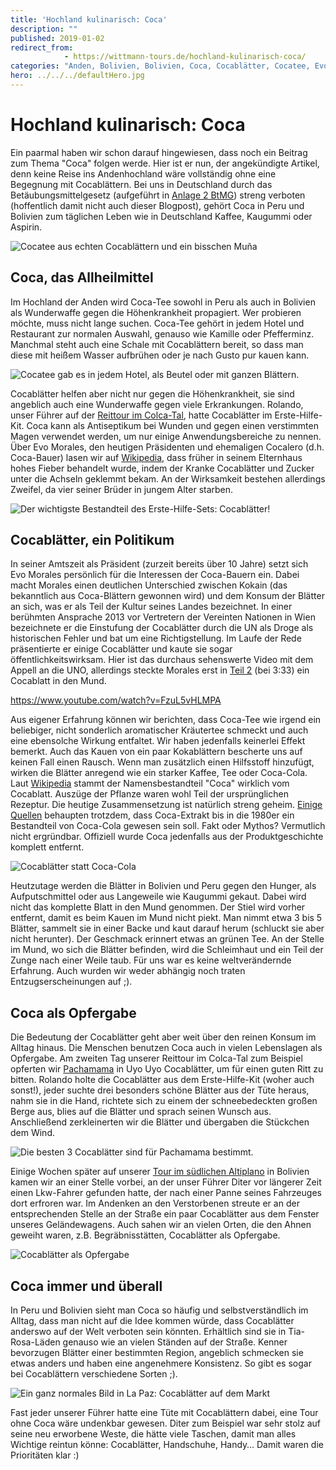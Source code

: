 ```yaml
---
title: 'Hochland kulinarisch: Coca'
description: ""
published: 2019-01-02
redirect_from: 
            - https://wittmann-tours.de/hochland-kulinarisch-coca/
categories: "Anden, Bolivien, Bolivien, Coca, Cocablätter, Cocatee, Evo Morales, Höhenkrankheit, kulinarisch, Ofergabe, Opfer, Peru, Peru, Tee"
hero: ../../../defaultHero.jpg
---
```

# Hochland kulinarisch: Coca

Ein paarmal haben wir schon darauf hingewiesen, dass noch ein Beitrag zum Thema "Coca" folgen werde. Hier ist er nun, der angekündigte Artikel, denn keine Reise ins Andenhochland wäre vollständig ohne eine Begegnung mit Cocablättern. Bei uns in Deutschland durch das Betäubungsmittelgesetz (aufgeführt in [Anlage 2 BtMG](https://dejure.org/gesetze/BtMG/Anlage_II.html)) streng verboten (hoffentlich damit nicht auch dieser Blogpost), gehört Coca in Peru und Bolivien zum täglichen Leben wie in Deutschland Kaffee, Kaugummi oder Aspirin.

![Cocatee aus echten Cocablättern und ein bisschen Muña](http://wittmann-tours.de/wp-content/uploads/2018/11/IMG_2530-1024x768.jpg)

<!--more-->

## Coca, das Allheilmittel

Im Hochland der Anden wird Coca-Tee sowohl in Peru als auch in Bolivien als Wunderwaffe gegen die Höhenkrankheit propagiert. Wer probieren möchte, muss nicht lange suchen. Coca-Tee gehört in jedem Hotel und Restaurant zur normalen Auswahl, genauso wie Kamille oder Pfefferminz. Manchmal steht auch eine Schale mit Cocablättern bereit, so dass man diese mit heißem Wasser aufbrühen oder je nach Gusto pur kauen kann.

![Cocatee gab es in jedem Hotel, als Beutel oder mit ganzen Blättern.](http://wittmann-tours.de/wp-content/uploads/2018/11/APC_1596-1024x768.jpg)

Cocablätter helfen aber nicht nur gegen die Höhenkrankheit, sie sind angeblich auch eine Wunderwaffe gegen viele Erkrankungen. Rolando, unser Führer auf der [Reittour im Colca-Tal](http://wittmann-tours.de/ritt-auf-paso-peruanos-im-colca-tal/), hatte Cocablätter im Erste-Hilfe-Kit. Coca kann als Antiseptikum bei Wunden und gegen einen verstimmten Magen verwendet werden, um nur einige Anwendungsbereiche zu nennen. Über Evo Morales, den heutigen Präsidenten und ehemaligen Cocalero (d.h. Coca-Bauer) lasen wir auf [Wikipedia](https://de.wikipedia.org/wiki/Evo_Morales#Jugend_und_Ausbildung), dass früher in seinem Elternhaus hohes Fieber behandelt wurde, indem der Kranke Cocablätter und Zucker unter die Achseln geklemmt bekam. An der Wirksamkeit bestehen allerdings Zweifel, da vier seiner Brüder in jungem Alter starben.

![Der wichtigste Bestandteil des Erste-Hilfe-Sets: Cocablätter!](http://wittmann-tours.de/wp-content/uploads/2018/11/CW-20180515-095550-0692-1024x683.jpg)

## Cocablätter, ein Politikum

In seiner Amtszeit als Präsident (zurzeit bereits über 10 Jahre) setzt sich Evo Morales persönlich für die Interessen der Coca-Bauern ein. Dabei macht Morales einen deutlichen Unterschied zwischen Kokain (das bekanntlich aus Coca-Blättern gewonnen wird) und dem Konsum der Blätter an sich, was er als Teil der Kultur seines Landes bezeichnet. In einer berühmten Ansprache 2013 vor Vertretern der Vereinten Nationen in Wien bezeichnete er die Einstufung der Cocablätter durch die UN als Droge als historischen Fehler und bat um eine Richtigstellung. Im Laufe der Rede präsentierte er einige Cocablätter und kaute sie sogar öffentlichkeitswirksam. Hier ist das durchaus sehenswerte Video mit dem Appell an die UNO, allerdings steckte Morales erst in [Teil 2](https://www.youtube.com/watch?v=Ilz6WzdaP14) (bei 3:33) ein Cocablatt in den Mund.

https://www.youtube.com/watch?v=FzuL5vHLMPA

Aus eigener Erfahrung können wir berichten, dass Coca-Tee wie irgend ein beliebiger, nicht sonderlich aromatischer Kräutertee schmeckt und auch eine ebensolche Wirkung entfaltet. Wir haben jedenfalls keinerlei Effekt bemerkt. Auch das Kauen von ein paar Kokablättern bescherte uns auf keinen Fall einen Rausch. Wenn man zusätzlich einen Hilfsstoff hinzufügt, wirken die Blätter anregend wie ein starker Kaffee, Tee oder Coca-Cola. Laut [Wikipedia](https://en.wikipedia.org/wiki/Coca-Cola) stammt der Namensbestandteil "Coca" wirklich vom Cocablatt. Auszüge der Pflanze waren wohl Teil der ursprünglichen Rezeptur. Die heutige Zusammensetzung ist natürlich streng geheim. [Einige Quellen](https://www.livescience.com/41975-does-coca-cola-contain-cocaine.html) behaupten trotzdem, dass Coca-Extrakt bis in die 1980er ein Bestandteil von Coca-Cola gewesen sein soll. Fakt oder Mythos? Vermutlich nicht ergründbar. Offiziell wurde Coca jedenfalls aus der Produktgeschichte komplett entfernt.

![Cocablätter statt Coca-Cola](http://wittmann-tours.de/wp-content/uploads/2018/11/APC_1540-1024x768.jpg)

Heutzutage werden die Blätter in Bolivien und Peru gegen den Hunger, als Aufputschmittel oder aus Langeweile wie Kaugummi gekaut. Dabei wird nicht das komplette Blatt in den Mund genommen. Der Stiel wird vorher entfernt, damit es beim Kauen im Mund nicht piekt. Man nimmt etwa 3 bis 5 Blätter, sammelt sie in einer Backe und kaut darauf herum (schluckt sie aber nicht herunter). Der Geschmack erinnert etwas an grünen Tee. An der Stelle im Mund, wo sich die Blätter befinden, wird die Schleimhaut und ein Teil der Zunge nach einer Weile taub. Für uns war es keine weltverändernde Erfahrung. Auch wurden wir weder abhängig noch traten Entzugserscheinungen auf ;).

## Coca als Opfergabe

Die Bedeutung der Cocablätter geht aber weit über den reinen Konsum im Alltag hinaus. Die Menschen benutzen Coca auch in vielen Lebenslagen als Opfergabe. Am zweiten Tag unserer Reittour im Colca-Tal zum Beispiel opferten wir [Pachamama](https://de.wikipedia.org/wiki/Pachamama) in Uyo Uyo Cocablätter, um für einen guten Ritt zu bitten. Rolando holte die Cocablätter aus dem Erste-Hilfe-Kit (woher auch sonst!), jeder suchte drei besonders schöne Blätter aus der Tüte heraus, nahm sie in die Hand, richtete sich zu einem der schneebedeckten großen Berge aus, blies auf die Blätter und sprach seinen Wunsch aus. Anschließend zerkleinerten wir die Blätter und übergaben die Stückchen dem Wind.

![Die besten 3 Cocablätter sind für Pachamama bestimmt.](http://wittmann-tours.de/wp-content/uploads/2018/11/CW-20180515-094733-0691-1024x683.jpg)

Einige Wochen später auf unserer [Tour im südlichen Altiplano](http://wittmann-tours.de/das-suedliche-altiplano-zwischen-uyuni-und-tupiza) in Bolivien kamen wir an einer Stelle vorbei, an der unser Führer Diter vor längerer Zeit einen Lkw-Fahrer gefunden hatte, der nach einer Panne seines Fahrzeuges dort erfroren war. Im Andenken an den Verstorbenen streute er an der entsprechenden Stelle an der Straße ein paar Cocablätter aus dem Fenster unseres Geländewagens. Auch sahen wir an vielen Orten, die den Ahnen geweiht waren, z.B. Begräbnisstätten, Cocablätter als Opfergabe.

![Cocablätter als Opfergabe](http://wittmann-tours.de/wp-content/uploads/2018/11/CW-20180601-054639-2011-1024x683.jpg)

## Coca immer und überall

In Peru und Bolivien sieht man Coca so häufig und selbstverständlich im Alltag, dass man nicht auf die Idee kommen würde, dass Cocablätter anderswo auf der Welt verboten sein könnten. Erhältlich sind sie in Tia-Rosa-Läden genauso wie an vielen Ständen auf der Straße. Kenner bevorzugen Blätter einer bestimmten Region, angeblich schmecken sie etwas anders und haben eine angenehmere Konsistenz. So gibt es sogar bei Cocablättern verschiedene Sorten ;).

![Ein ganz normales Bild in La Paz: Cocablätter auf dem Markt](http://wittmann-tours.de/wp-content/uploads/2018/11/CW-20180613-173744-2862-1024x683.jpg)

Fast jeder unserer Führer hatte eine Tüte mit Cocablättern dabei, eine Tour ohne Coca wäre undenkbar gewesen. Diter zum Beispiel war sehr stolz auf seine neu erworbene Weste, die hätte viele Taschen, damit man alles Wichtige reintun könne: Cocablätter, Handschuhe, Handy… Damit waren die Prioritäten klar :)
